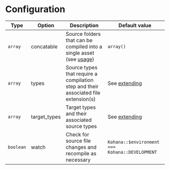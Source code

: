 # Configuration

Type      | Option        | Description                | Default value
----------|---------------|----------------------------| -------------------------
`array`   | concatable    | Source folders that can be compiled into a single asset (see [usage](usage)) | `array()`
`array`   | types         | Source types that require a compilation step and their associated file extension(s) | See [extending](extending)
`array`   | target\_types | Target types and their associated source types | See [extending](extending)
`boolean` | watch         | Check for source file changes and recompile as necessary | `Kohana::$environment === Kohana::DEVELOPMENT`
